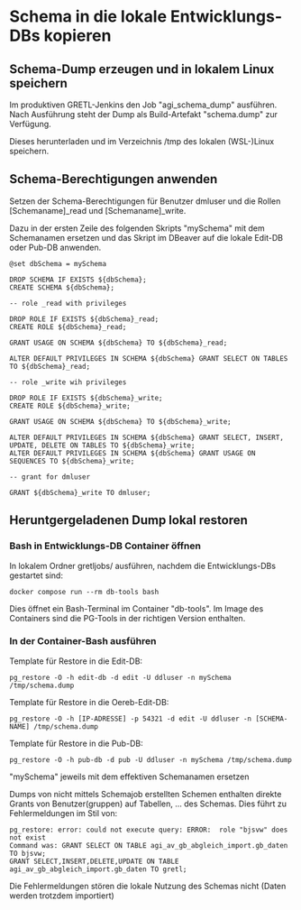 # Schema in die lokale Entwicklungs-DBs kopieren

## Schema-Dump erzeugen und in lokalem Linux speichern

Im produktiven GRETL-Jenkins den Job "agi_schema_dump" ausführen. Nach Ausführung steht der Dump als Build-Artefakt "schema.dump" zur Verfügung.

Dieses herunterladen und im Verzeichnis /tmp des lokalen (WSL-)Linux speichern.

## Schema-Berechtigungen anwenden

Setzen der Schema-Berechtigungen für Benutzer dmluser und die Rollen \[Schemaname\]_read und \[Schemaname\]_write.

Dazu in der ersten Zeile des folgenden Skripts "mySchema" mit dem Schemanamen ersetzen und das Skript im DBeaver auf die lokale Edit-DB oder Pub-DB anwenden.

    @set dbSchema = mySchema

    DROP SCHEMA IF EXISTS ${dbSchema};
    CREATE SCHEMA ${dbSchema};

    -- role _read with privileges

    DROP ROLE IF EXISTS ${dbSchema}_read;
    CREATE ROLE ${dbSchema}_read;

    GRANT USAGE ON SCHEMA ${dbSchema} TO ${dbSchema}_read;

    ALTER DEFAULT PRIVILEGES IN SCHEMA ${dbSchema} GRANT SELECT ON TABLES TO ${dbSchema}_read;

    -- role _write wih privileges

    DROP ROLE IF EXISTS ${dbSchema}_write;
    CREATE ROLE ${dbSchema}_write;

    GRANT USAGE ON SCHEMA ${dbSchema} TO ${dbSchema}_write;

    ALTER DEFAULT PRIVILEGES IN SCHEMA ${dbSchema} GRANT SELECT, INSERT, UPDATE, DELETE ON TABLES TO ${dbSchema}_write;
    ALTER DEFAULT PRIVILEGES IN SCHEMA ${dbSchema} GRANT USAGE ON SEQUENCES TO ${dbSchema}_write;

    -- grant for dmluser

    GRANT ${dbSchema}_write TO dmluser;

## Heruntgergeladenen Dump lokal restoren

### Bash in Entwicklungs-DB Container öffnen

In lokalem Ordner gretljobs/ ausführen, nachdem die Entwicklungs-DBs gestartet sind:

    docker compose run --rm db-tools bash

Dies öffnet ein Bash-Terminal im Container "db-tools". Im Image des Containers sind die PG-Tools in der richtigen Version enthalten.

### In der Container-Bash ausführen

Template für Restore in die Edit-DB:

    pg_restore -O -h edit-db -d edit -U ddluser -n mySchema /tmp/schema.dump

Template für Restore in die Oereb-Edit-DB:

    pg_restore -O -h [IP-ADRESSE] -p 54321 -d edit -U ddluser -n [SCHEMA-NAME] /tmp/schema.dump

Template für Restore in die Pub-DB:

    pg_restore -O -h pub-db -d pub -U ddluser -n mySchema /tmp/schema.dump

"mySchema" jeweils mit dem effektiven Schemanamen ersetzen

Dumps von nicht mittels Schemajob erstellten Schemen enthalten direkte Grants von Benutzer(gruppen) auf Tabellen, ... des Schemas.
Dies führt zu Fehlermeldungen im Stil von:

    pg_restore: error: could not execute query: ERROR:  role "bjsvw" does not exist
    Command was: GRANT SELECT ON TABLE agi_av_gb_abgleich_import.gb_daten TO bjsvw;
    GRANT SELECT,INSERT,DELETE,UPDATE ON TABLE agi_av_gb_abgleich_import.gb_daten TO gretl;

Die Fehlermeldungen stören die lokale Nutzung des Schemas nicht (Daten werden trotzdem importiert)

